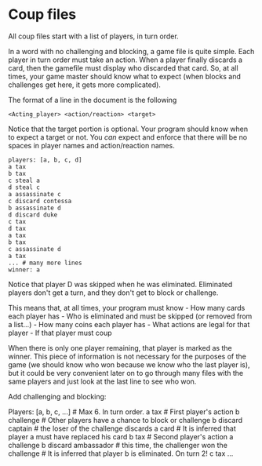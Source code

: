 # Coup files

All coup files start with a list of players, in turn order.

In a word with no challenging and blocking, a game file is quite simple.
Each player in turn order must take an action. When a player finally
discards a card, then the gamefile must display who discarded that card.
So, at all times, your game master should know what to expect (when blocks
and challenges get here, it gets more complicated).

The format of a line in the document is the following
```
<Acting_player> <action/reaction> <target>
```
Notice that the target portion is optional. Your program should know
when to expect a target or not. You *can* expect and enforce that
there will be no spaces in player names and action/reaction names.


```
players: [a, b, c, d]
a tax
b tax
c steal a
d steal c
a assassinate c
c discard contessa
b assassinate d
d discard duke
c tax
d tax
a tax
b tax
c assassinate d
a tax
... # many more lines
winner: a
```

Notice that player D was skipped when he was eliminated. Eliminated players
don't get a turn, and they don't get to block or challenge.

This means that, at all times, your program must know
    - How many cards each player has
        - Who is eliminated and must be skipped (or removed from a list...)
    - How many coins each player has
        - What actions are legal for that player
        - If that player must coup


When there is only one player remaining, that player is marked as the winner.
This piece of information is not necessary for the purposes of the game (we
should know who won because we know who the last player is), but it could be
very convenient later on to go through many files with the same players and
just look at the last line to see who won.



Add challenging and blocking:

Players: [a, b, c, ...] # Max 6. In turn order.
a tax # First player's action
b challenge # Other players have a chance to block or challenge
b discard captain # the loser of the challenge discards a card
    # It is inferred that player a must have replaced his card
b tax # Second player's action
a challenge
b discard ambassador # this time, the challenger won the challenge
    # It is inferred that player b is eliminated. On turn 2!
c tax
...